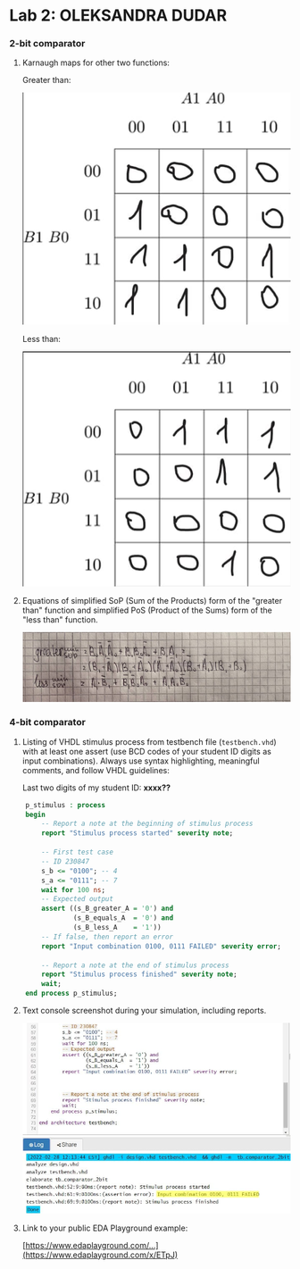 # Lab 2: OLEKSANDRA DUDAR

### 2-bit comparator

1. Karnaugh maps for other two functions:

   Greater than:

   ![K-maps](images/greater_than.jpg)

   Less than:

   ![K-maps](images/less_than.jpg)

2. Equations of simplified SoP (Sum of the Products) form of the "greater than" function and simplified PoS (Product of the Sums) form of the "less than" function.

   ![Logic functions](images/equations.jpg)

### 4-bit comparator

1. Listing of VHDL stimulus process from testbench file (`testbench.vhd`) with at least one assert (use BCD codes of your student ID digits as input combinations). Always use syntax highlighting, meaningful comments, and follow VHDL guidelines:

   Last two digits of my student ID: **xxxx??**

```vhdl
    p_stimulus : process
    begin
        -- Report a note at the beginning of stimulus process
        report "Stimulus process started" severity note;

        -- First test case
        -- ID 230847
        s_b <= "0100"; -- 4
        s_a <= "0111"; -- 7
        wait for 100 ns;
        -- Expected output
        assert ((s_B_greater_A = '0') and
                (s_B_equals_A  = '0') and
                (s_B_less_A    = '1'))
        -- If false, then report an error
        report "Input combination 0100, 0111 FAILED" severity error;

        -- Report a note at the end of stimulus process
        report "Stimulus process finished" severity note;
        wait;
    end process p_stimulus;
```

2. Text console screenshot during your simulation, including reports.

   ![your figure](images/simulation.jpg)

3. Link to your public EDA Playground example:

   [https://www.edaplayground.com/...](https://www.edaplayground.com/x/ETpJ)

